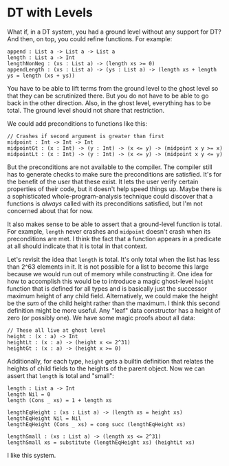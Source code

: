# DT with Levels

What if, in a DT system, you had a ground level without any support for DT?
And then, on top, you could refine functions. For example:

    append : List a -> List a -> List a
    length : List a -> Int
    lengthNonNeg : (xs : List a) -> (length xs >= 0)
    appendLength : (xs : List a) -> (ys : List a) -> (length xs + length ys = length (xs + ys))

You have to be able to lift terms from the ground level to the ghost level
so that they can be scrutinized there. But you do not have to be able to
go back in the other direction. Also, in the ghost level, everything has
to be total. The ground level should not share that restriction.

We could add preconditions to functions like this:

    // Crashes if second argument is greater than first
    midpoint : Int -> Int -> Int
    midpointGt : (x : Int) -> (y : Int) -> (x <= y) -> (midpoint x y >= x)
    midpointLt : (x : Int) -> (y : Int) -> (x <= y) -> (midpoint x y <= y)

But the preconditions are not available to the compiler. The compiler still
has to generate checks to make sure the preconditions are satisfied. It's
for the benefit of the user that these exist. It lets the user verify certain
properties of their code, but it doesn't help speed things up. Maybe there
is a sophisticated whole-program-analysis technique could discover that
a functions is *always* called with its preconditions satisfied, but I'm
not concerned about that for now.

It also makes sense to be able to assert that a ground-level function is total.
For example, `length` never crashes and `midpoint` doesn't crash when its
preconditions are met. I think the fact that a function appears in a predicate
at all should indicate that it is total in that context.

Let's revisit the idea that `length` is total. It's only total when the
list has less than 2^63 elements in it. It is not possible for a list to
become this large because we would run out of memory while constructing it.
One idea for how to accomplish this would be to introduce a magic ghost-level
`height` function that is defined for all types and is basically just
the successor maximum height of any child field. Alternatively, we could
make the height be the *sum* of the child height rather than the maximum.
I think this second definition might be more useful. Any "leaf" data constructor
has a height of zero (or possibly one). We have some magic proofs about all data:

    // These all live at ghost level 
    height : (x : a) -> Int
    heightLt : (x : a) -> (height x <= 2^31)
    heightGt : (x : a) -> (height x >= 0)

Additionally, for each type, `height` gets a builtin definition that relates
the heights of child fields to the heights of the parent object. Now we can
assert that `length` is total and "small":

    length : List a -> Int
    length Nil = 0
    length (Cons _ xs) = 1 + length xs

    lengthEqHeight : (xs : List a) -> (length xs = height xs)
    lengthEqHeight Nil = Nil
    lengthEqHeight (Cons _ xs) = cong succ (lengthEqHeight xs)

    lengthSmall : (xs : List a) -> (length xs <= 2^31)
    lengthSmall xs = substitute (lengthEqHeight xs) (heightLt xs)

I like this system.

